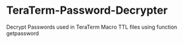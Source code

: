 TeraTerm-Password-Decrypter
===========================

Decrypt Passwords used in TeraTerm Macro TTL files using function getpassword
